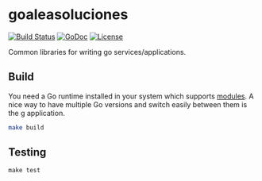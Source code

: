 # goaleasoluciones

[![Build Status](https://travis-ci.com/aleasoluciones/goaleasoluciones.svg?branch=master)](https://travis-ci.com/aleasoluciones/goaleasoluciones)
[![GoDoc](https://godoc.org/github.com/aleasoluciones/http2amqp?status.png)](http://godoc.org/github.com/aleasoluciones/http2amqp)
[![License](https://img.shields.io/github/license/aleasoluciones/http2amqp)](https://github.com/aleasoluciones/http2amqp/blob/master/LICENSE)


Common libraries for writing go services/applications.

## Build

You need a Go runtime installed in your system which supports [modules](https://tip.golang.org/doc/go1.16#modules). A nice way to have multiple Go versions and switch easily between them is the [g](https://github.com/stefanmaric/g) application.

```sh
make build
```

## Testing

```
make test
```
